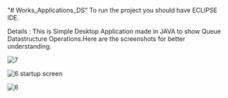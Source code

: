 "# Works_Applications_DS" 
To run the project you should have ECLIPSE IDE.

Details : This is Simple Desktop Application made in JAVA to show Queue Datastructure Operations.Here are the screenshots for better understanding.

![7](https://cloud.githubusercontent.com/assets/14818804/21521089/9b85fc9e-cd1f-11e6-9c47-e414d4be3057.jpg)








![6 startup screen](https://cloud.githubusercontent.com/assets/14818804/21521085/93f03e0e-cd1f-11e6-9766-52c3b067d9f0.jpg)








![6](https://cloud.githubusercontent.com/assets/14818804/21521088/969340d4-cd1f-11e6-91cc-ccaf0b640004.jpg)
